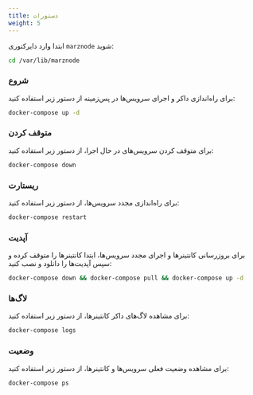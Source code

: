 ```yaml
---
title: دستورات
weight: 5
---
```


ابتدا وارد دایرکتوری `marznode` شوید:

```bash
cd /var/lib/marznode
```

### شروع

برای راه‌اندازی داکر و اجرای سرویس‌ها در پس‌زمینه از دستور زیر استفاده کنید:

```bash
docker-compose up -d
```

### متوقف کردن

برای متوقف کردن سرویس‌های در حال اجرا، از دستور زیر استفاده کنید:

```bash
docker-compose down
```

### ریستارت

برای راه‌اندازی مجدد سرویس‌ها، از دستور زیر استفاده کنید:

```bash
docker-compose restart
```

### آپدیت

برای بروزرسانی کانتینرها و اجرای مجدد سرویس‌ها، ابتدا کانتینرها را متوقف کرده و سپس آپدیت‌ها را دانلود و نصب کنید:

```bash
docker-compose down && docker-compose pull && docker-compose up -d
```

### لاگ‌ها

برای مشاهده لاگ‌های داکر کانتینرها، از دستور زیر استفاده کنید:

```bash
docker-compose logs
```

### وضعیت

برای مشاهده وضعیت فعلی سرویس‌ها و کانتینرها، از دستور زیر استفاده کنید:

```bash
docker-compose ps
```
